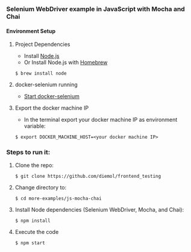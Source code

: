 ### Selenium WebDriver example in JavaScript with Mocha and Chai

#### Environment Setup

1. Project Dependencies
    * Install [Node.js](https://nodejs.org/en/)
    * Or Install Node.js with [Homebrew](http://brew.sh/)
    ```
    $ brew install node
    ```

1. docker-selenium running
    * [Start docker-selenium](https://github.com/diemol/frontend_testing/blob/master/first-test/README.md#docker-selenium-is-used-to-run-the-tests)

1. Export the docker machine IP
    * In the terminal export your docker machine IP as environment variable:
    ```
    $ export DOCKER_MACHINE_HOST=<your docker machine IP>
    ```


### Steps to run it:

1. Clone the repo:

    ```
    $ git clone https://github.com/diemol/frontend_testing
    ```
1. Change directory to:

    ```
    $ cd more-examples/js-mocha-chai
    ```
1. Install Node dependencies (Selenium WebDriver, Mocha, and Chai):

    ```
    $ npm install
    ```
1. Execute the code

	```
	$ npm start
	```

